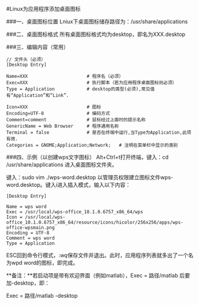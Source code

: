 #Linux为应用程序添加桌面图标

###一、桌面图标位置
Lniux下桌面图标储存路径为：/usr/share/applications

###二、桌面图标格式
所有桌面图标格式均为desktop，即名为XXX.desktop

###三、编辑内容（常用）
```vim
// 文件头（必须）
[Desktop Entry]

Name=XXX					  # 程序名（必须）
Exec=XXX                      # 执行脚本（若为应用程序桌面图标则必须）
Type = Application            # desktop的类型(必须),常见值有“Application”和“Link”.

Icon=XXX					  # 图标
Encoding=UTF-8                # 编码方式
Comment=comment               # 鼠标经过上面时的提示名称
GenericName = Web Browser     # 程序通用名称
Terminal = false              # 是否在终端中运行,当Type为Application,此项有效.
Categories = GNOME;Application;Network;   # 注明在菜单栏中显示的类别
```

###四、示例（以创建wps文字图标）
Alt+Ctrl+t打开终端，键入：cd /usr/share/applications 进入桌面图标文件夹。

键入：sudo vim ./wps-word.desktop 以管理员权限建立图标文件wps-word.desktop。键入i进入插入模式，输入以下内容：
```vim
[Desktop Entry]

Name = wps word
Exec = /usr/local/wps-office_10.1.0.6757_x86_64/wps
Icon = /usr/local/wps-office_10.1.0.6757_x86_64/resource/icons/hicolor/256x256/apps/wps-office-wpsmain.png
Encoding = UTF-8
Comment = wps word
Type = Application
```

ESC回到命令行模式，*:wq*保存文件并退出。此时，应用程序列表就多出了一个名为wpd word的图标，即完成。

**备注：**若启动项是带有欢迎界面（例如matlab），Exec = 路径/matlab 后要加-desktop，即：

Exec = 路径/matlab -desktop